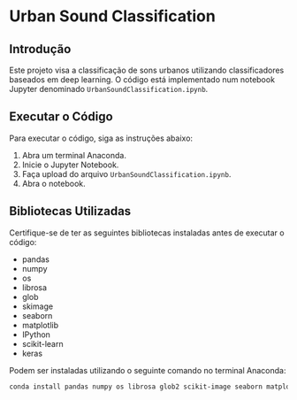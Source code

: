 # Urban Sound Classification

## Introdução
Este projeto visa a classificação de sons urbanos utilizando classificadores baseados em deep learning. O código está implementado num notebook Jupyter denominado `UrbanSoundClassification.ipynb`.

## Executar o Código
Para executar o código, siga as instruções abaixo:

1. Abra um terminal Anaconda.
2. Inicie o Jupyter Notebook.
3. Faça upload do arquivo `UrbanSoundClassification.ipynb`.
4. Abra o notebook.

## Bibliotecas Utilizadas
Certifique-se de ter as seguintes bibliotecas instaladas antes de executar o código:

- pandas
- numpy
- os
- librosa
- glob 
- skimage
- seaborn
- matplotlib
- IPython
- scikit-learn
- keras

Podem ser instaladas utilizando o seguinte comando no terminal Anaconda:

```bash
conda install pandas numpy os librosa glob2 scikit-image seaborn matplotlib ipython scikit-learn keras
